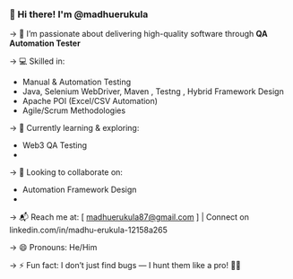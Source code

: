 ### 👋 Hi there! I'm @madhuerukula

-> 🔎 I’m passionate about delivering high-quality software through **QA Automation Tester**

-> 💻 Skilled in:
  - Manual & Automation Testing
  - Java, Selenium WebDriver, Maven , Testng , Hybrid Framework Design
  - Apache POI (Excel/CSV Automation)
  - Agile/Scrum Methodologies

-> 🌱 Currently learning & exploring:
  - Web3 QA Testing 
  - 
-> 🤝 Looking to collaborate on:
  - Automation Framework Design
  - 

-> 📬 Reach me at: [  madhuerukula87@gmail.com  ] | Connect on linkedin.com/in/madhu-erukula-12158a265

-> 😄 Pronouns: He/Him

-> ⚡ Fun fact: I don’t just find bugs — I hunt them like a pro! 🐞💥

<!---
madhuerukula87automation/madhuerukula87automation is a ✨ special ✨ repository because its `README.md` (this file) appears on your GitHub profile.
You can click the Preview link to take a look at your changes.
--->
